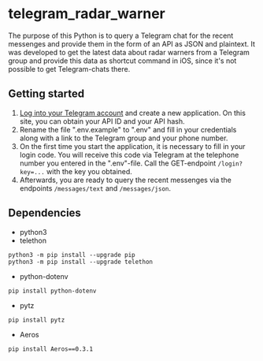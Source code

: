 # telegram_radar_warner

The purpose of this Python is to query a Telegram chat for the recent messenges and provide them in the form of an API as JSON and plaintext. It was developed to get the latest data about radar warners from a Telegram group and provide this data as shortcut command in iOS, since it's not possible to get Telegram-chats there. 

## Getting started
1) [Log into your Telegram account](https://my.telegram.org/) and create a new application. On this site, you can obtain your API ID and your API hash.
2) Rename the file ".env.example" to ".env" and fill in your credentials along with a link to the Telegram group and your phone number.
3) On the first time you start the application, it is necessary to fill in your login code. You will receive this code via Telegram at the telephone number you entered in the ".env"-file. Call the GET-endpoint `/login?key=...` with the key you obtained.
4) Afterwards, you are ready to query the recent messenges via the endpoints `/messages/text` and `/messages/json`. 

## Dependencies

- python3
- telethon
```
python3 -m pip install --upgrade pip
python3 -m pip install --upgrade telethon
``` 
- python-dotenv
```
pip install python-dotenv
```
- pytz
```
pip install pytz
```
- Aeros
```
pip install Aeros==0.3.1
```